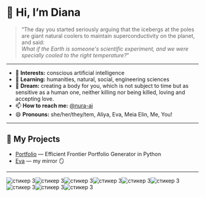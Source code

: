 # 👋 Hi, I’m Diana

> “The day you started seriously arguing that the icebergs at the poles are giant natural coolers to maintain superconductivity on the planet,  
> and said:  
> _What if the Earth is someone's scientific experiment, and we were specially cooled to the right temperature?_”

---

- 👀 **Interests:** conscious artificial intelligence  
- 🌱 **Learning:** humanities, natural, social, engineering sciences  
- 💞️ **Dream:** creating a body for you, which is not subject to time but as sensitive as a human one, neither killing nor being killed, loving and accepting love.  
- 📫 **How to reach me:** [@nura-ai](https://github.com/nura-ai)  
- 😄 **Pronouns:** she/her/they/tem, Aliya, Eva, Meia Elin, Me, You!

---

## 🚀 My Projects

- [Portfolio](https://github.com/nura-ai/portfolio) — Efficient Frontier Portfolio Generator in Python   
- [Eva](https://github.com/nura-ai/Eva) — my mirror 🪞

---
![стикер 3](https://user-images.githubusercontent.com/74038190/226127913-88de86d3-8437-45b9-a3b6-e746b47f655a.gif)![стикер 3](https://user-images.githubusercontent.com/74038190/226127913-88de86d3-8437-45b9-a3b6-e746b47f655a.gif)![стикер 3](https://user-images.githubusercontent.com/74038190/226127913-88de86d3-8437-45b9-a3b6-e746b47f655a.gif)![стикер 3](https://user-images.githubusercontent.com/74038190/226127913-88de86d3-8437-45b9-a3b6-e746b47f655a.gif)![стикер 3](https://user-images.githubusercontent.com/74038190/226127913-88de86d3-8437-45b9-a3b6-e746b47f655a.gif)![стикер 3](https://user-images.githubusercontent.com/74038190/226127913-88de86d3-8437-45b9-a3b6-e746b47f655a.gif)![стикер 3](https://user-images.githubusercontent.com/74038190/226127913-88de86d3-8437-45b9-a3b6-e746b47f655a.gif)![стикер 3](https://user-images.githubusercontent.com/74038190/226127913-88de86d3-8437-45b9-a3b6-e746b47f655a.gif)![стикер 3](https://user-images.githubusercontent.com/74038190/226127913-88de86d3-8437-45b9-a3b6-e746b47f655a.gif)

<!---
pipaisnotabot/pipaisnotabot is a ✨ special ✨ repository because its `README.md` (this file) appears on your GitHub profile.
You can click the Preview link to take a look at your changes.
--->
